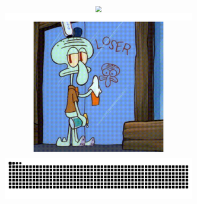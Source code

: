 <div align="center">
  <img src="https://readme-typing-svg.demolab.com?font=Fira+Code&pause=1000&width=435&lines=某不知名学校的研究牲一枚!;屏幕前的生活，不是你我的全部!&center=true&size=27"/>
  <img src="https://github.com/heartyang520/HeartYang.github.io/blob/main/share/paomaxian.gif?raw=true" height="20" width="100%">

 <img src="https://raw.githubusercontent.com/Ceron-CSS/Ceron-CSS/refs/heads/main/640.gif" height="350" alt="好想现在退休">
</div>

![Ceron's github activity graph](https://github.com/Ceron-CSS/Ceron-CSS/blob/output/github-contribution-grid-snake.svg)

